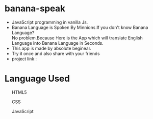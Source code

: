# banana-speak
- JavaScript programming in vanilla Js.
- Banana Language is Spoken By Minnions.If you don't know Banana Language?<br>No problem.Because Here is the App
which will translate English Language into Banana Language in Seconds.
- This app is made by absolute beginear.
- Try it once and also share with your friends
- project link : 

# Language Used

  <ul>HTML5</ul>
  <ul>CSS</ul>
  <ul>JavaScript</ul>


